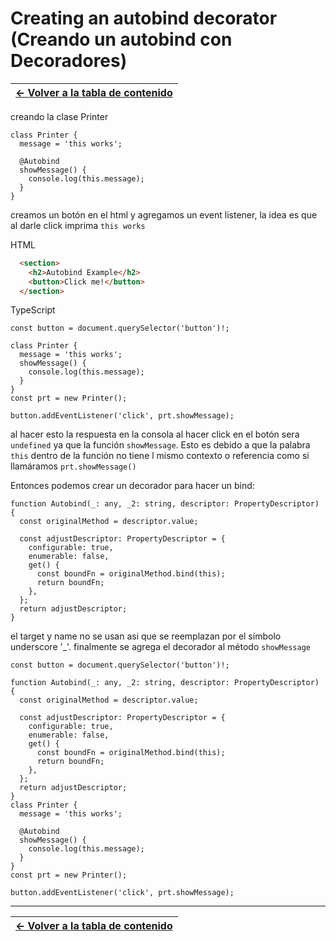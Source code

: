 # Creating an autobind decorator (Creando un autobind con Decoradores)

| [&#8592; Volver a la tabla de contenido](/README.md) |
| ---------------------------------------------------- |

creando la clase Printer

```TS
class Printer {
  message = 'this works';

  @Autobind
  showMessage() {
    console.log(this.message);
  }
}
```

creamos un botón en el html y agregamos un event listener, la idea es que al darle click imprima `this works`

HTML

```HTML
  <section>
    <h2>Autobind Example</h2>
    <button>Click me!</button>
  </section>
```

TypeScript

```TS
const button = document.querySelector('button')!;

class Printer {
  message = 'this works';
  showMessage() {
    console.log(this.message);
  }
}
const prt = new Printer();

button.addEventListener('click', prt.showMessage);
```

al hacer esto la respuesta en la consola al hacer click en el botón sera `undefined` ya que la función `showMessage`.
Esto es debido a que la palabra `this` dentro de la función no tiene l mismo contexto o referencia como si llamáramos `prt.showMessage()`

Entonces podemos crear un decorador para hacer un bind:

```TS
function Autobind(_: any, _2: string, descriptor: PropertyDescriptor) {
  const originalMethod = descriptor.value;

  const adjustDescriptor: PropertyDescriptor = {
    configurable: true,
    enumerable: false,
    get() {
      const boundFn = originalMethod.bind(this);
      return boundFn;
    },
  };
  return adjustDescriptor;
}
```

el target y name no se usan asi que se reemplazan por el símbolo underscore '\_'.
finalmente se agrega el decorador al método `showMessage`

```TS
const button = document.querySelector('button')!;

function Autobind(_: any, _2: string, descriptor: PropertyDescriptor) {
  const originalMethod = descriptor.value;

  const adjustDescriptor: PropertyDescriptor = {
    configurable: true,
    enumerable: false,
    get() {
      const boundFn = originalMethod.bind(this);
      return boundFn;
    },
  };
  return adjustDescriptor;
}
class Printer {
  message = 'this works';

  @Autobind
  showMessage() {
    console.log(this.message);
  }
}
const prt = new Printer();

button.addEventListener('click', prt.showMessage);
```

---

| [&#8592; Volver a la tabla de contenido](/README.md) |
| ---------------------------------------------------- |
